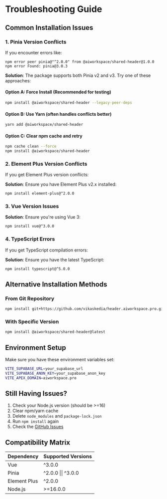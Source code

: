 # Troubleshooting Guide

## Common Installation Issues

### 1. Pinia Version Conflicts

If you encounter errors like:
```
npm error peer pinia@"^2.0.0" from @aiworkspace/shared-header@1.0.0
npm error Found: pinia@3.0.3
```

**Solution**: The package supports both Pinia v2 and v3. Try one of these approaches:

#### Option A: Force Install (Recommended for testing)
```bash
npm install @aiworkspace/shared-header --legacy-peer-deps
```

#### Option B: Use Yarn (often handles conflicts better)
```bash
yarn add @aiworkspace/shared-header
```

#### Option C: Clear npm cache and retry
```bash
npm cache clean --force
npm install @aiworkspace/shared-header
```

### 2. Element Plus Version Conflicts

If you get Element Plus version conflicts:

**Solution**: Ensure you have Element Plus v2.x installed:
```bash
npm install element-plus@^2.0.0
```

### 3. Vue Version Issues

**Solution**: Ensure you're using Vue 3:
```bash
npm install vue@^3.0.0
```

### 4. TypeScript Errors

If you get TypeScript compilation errors:

**Solution**: Ensure you have the latest TypeScript:
```bash
npm install typescript@^5.0.0
```

## Alternative Installation Methods

### From Git Repository
```bash
npm install git+https://github.com/vikaskedia/header.aiworkspace.pro.git
```

### With Specific Version
```bash
npm install @aiworkspace/shared-header@latest
```

## Environment Setup

Make sure you have these environment variables set:
```bash
VITE_SUPABASE_URL=your_supabase_url
VITE_SUPABASE_ANON_KEY=your_supabase_anon_key
VITE_APEX_DOMAIN=aiworkspace.pro
```

## Still Having Issues?

1. Check your Node.js version (should be >=16)
2. Clear npm/yarn cache
3. Delete `node_modules` and `package-lock.json`
4. Run `npm install` again
5. Check the [GitHub Issues](https://github.com/vikaskedia/header.aiworkspace.pro/issues)

## Compatibility Matrix

| Dependency | Supported Versions |
|------------|-------------------|
| Vue        | ^3.0.0            |
| Pinia      | ^2.0.0 \|\| ^3.0.0 |
| Element Plus| ^2.0.0            |
| Node.js    | >=16.0.0          |
